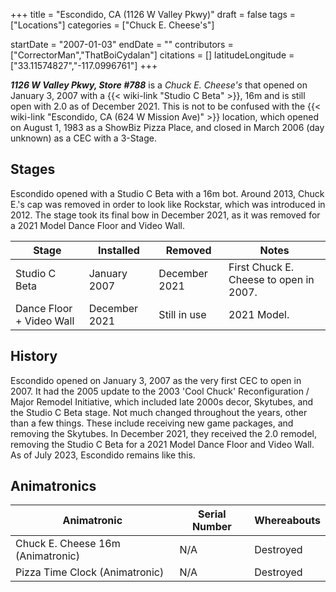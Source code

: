 +++
title = "Escondido, CA (1126 W Valley Pkwy)"
draft = false
tags = ["Locations"]
categories = ["Chuck E. Cheese's"]


startDate = "2007-01-03"
endDate = ""
contributors = ["CorrectorMan","ThatBoiCydalan"]
citations = []
latitudeLongitude = ["33.11574827","-117.0996761"]
+++

***1126 W Valley Pkwy, Store #788*** is a *Chuck E. Cheese's* that opened on January 3, 2007 with a {{< wiki-link "Studio C Beta" >}}, 16m and is still open with 2.0 as of December 2021. This is not to be confused with the {{< wiki-link "Escondido, CA (624 W Mission Ave)" >}} location, which opened on August 1, 1983 as a ShowBiz Pizza Place, and closed in March 2006 (day unknown) as a CEC with a 3-Stage.

## Stages

Escondido opened with a Studio C Beta with a 16m bot. Around 2013, Chuck E.'s cap was removed in order to look like Rockstar, which was introduced in 2012. The stage took its final bow in December 2021, as it was removed for a 2021 Model Dance Floor and Video Wall.

| Stage                    | Installed     | Removed       | Notes                                  |
|--------------------------|---------------|---------------|----------------------------------------|
| Studio C Beta            | January 2007  | December 2021 | First Chuck E. Cheese to open in 2007. |
| Dance Floor + Video Wall | December 2021 | Still in use  | 2021 Model.                            |

## History

Escondido opened on January 3, 2007 as the very first CEC to open in 2007. It had the 2005 update to the 2003 'Cool Chuck' Reconfiguration / Major Remodel Initiative, which included late 2000s decor, Skytubes, and the Studio C Beta stage. Not much changed throughout the years, other than a few things. These include receiving new game packages, and removing the Skytubes. In December 2021, they received the 2.0 remodel, removing the Studio C Beta for a 2021 Model Dance Floor and Video Wall. As of July 2023, Escondido remains like this.

## Animatronics

| Animatronic                       | Serial Number | Whereabouts |
|-----------------------------------|---------------|-------------|
| Chuck E. Cheese 16m (Animatronic) | N/A           | Destroyed   |
| Pizza Time Clock (Animatronic)    | N/A           | Destroyed   |